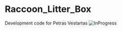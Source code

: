 # Raccoon_Litter_Box
Development code for Petras Vestartas
![InProgress](https://github.com/ibois-epfl/Raccoon_Litter_Box/blob/main/raccoon.jpg)
